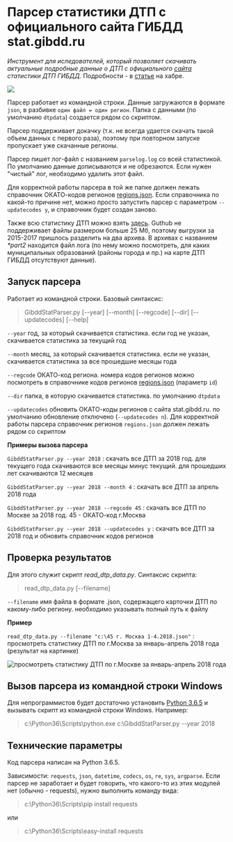 # Парсер статистики ДТП с официального сайта ГИБДД stat.gibdd.ru

*Инструмент для иследователей, который позволяет скачивать актуальные подробные данные о ДТП с официального [сайта](http://stat.gibdd.ru/) статистики ДТП ГИБДД.* Подробности - в [статье](https://habr.com/post/354782/) на хабре.

![](https://github.com/Shorstko/GibddStat/blob/master/image/title.png)

Парсер работает из командной строки. Данные загружаются в формате `json`, в разбивке `один файл = один регион`. Папка с данными (по умолчанию `dtpdata`) создается рядом со скриптом. 

Парсер поддерживает докачку (т.к. не всегда удается скачать такой объем данных с первого раза), поэтому при повторном запуске пропускает уже скачанные регионы. 

Парсер пишет лог-файл с названием `parselog.log` со всей статистикой. По умолчанию данные дописываются и не обрезаются. Если нужен "чистый" лог, необходимо удалить этот файл.

Для корректной работы парсера в той же папке должен лежать справочник ОКАТО-кодов регионов [regions.json](https://github.com/Shorstko/GibddStat/blob/master/regions.json). Если справочника по какой-то причине нет, можно просто запустить парсер с параметром `--updatecodes y`, и справочник будет создан заново.

Также всю статистику ДТП можно взять [здесь](https://github.com/Shorstko/GibddStat/tree/master/data). Guthub не поддерживает файлы размером больше 25 Мб, поэтому выгрузки за 2015-2017 пришлось разделить на два архива. В архивах с названием *\*part2* находится файл лога (по нему можно посмотреть, для каких муниципальных образований (районы города и пр.) на карте ДТП ГИБДД отсутствуют данные).

## Запуск парсера

Работает из командной строки. Базовый синтаксис: 
>   GibddStatParser.py [--year] [--month] [--regcode] [--dir] [--updatecodes] [--help]

`--year` год, за который скачивается статистика. если год не указан, скачивается статистика за текущий год

`--month` месяц, за который скачивается статистика. если не указан, скачивается статистика за все прошедшие месяцы года

`--regcode` ОКАТО-код региона. номера кодов регионов можно посмотреть в справочнике кодов регионов [regions.json](https://github.com/Shorstko/GibddStat/blob/master/regions.json) (параметр `id`)

`--dir` папка, в которую скачивается статистика. по умолчанию `dtpdata`

`--updatecodes` обновить ОКАТО-коды регионов с сайта stat.gibdd.ru. по умолчанию обновление отключено (`--updatecodes n`). Для корректной работы парсера справочник регионов `regions.json` должен лежать рядом со скриптом

**Примеры вызова парсера**

`GibddStatParser.py --year 2018` : скачать все ДТП за 2018 год. для текущего года скачиваются все месяцы минус текущий. для прошедших лет скачиваются 12 месяцев

`GibddStatParser.py --year 2018 --month 4` : скачать все ДТП за апрель 2018 года

`GibddStatParser.py --year 2018 --regcode 45` : скачать все ДТП по Москве за 2018 год. 45 - ОКАТО-код г.Москва

`GibddStatParser.py --year 2018 --updatecodes y` : скачать все ДТП за 2018 год и обновить справочник кодов регионов

## Проверка результатов

Для этого служит скрипт *read_dtp_data.py*. Синтаксис скрипта:
>  	read_dtp_data.py [--filename]

`--filename` имя файла в формате .json, содержащего карточки ДТП по какому-либо региону. необходимо указывать полный путь к файлу

**Пример**

`read_dtp_data.py --filename "c:\45 г. Москва 1-4.2018.json"` : просмотреть статистику ДТП по г.Москва за январь-апрель 2018 года (результат на картинке)

![просмотреть статистику ДТП по г.Москве за январь-апрель 2018 года](https://github.com/Shorstko/GibddStat/blob/master/image/test.png)

## Вызов парсера из командной строки Windows

Для непрограммистов будет достаточно установить [Python 3.6.5](https://www.python.org/downloads/release/python-365/) и вызывать скрипт из командной строки Windows. Например:

>   c:\Python36\Scripts\python.exe c:\GibddStatParser.py --year 2018

## Технические параметры

Код парсера написан на Python 3.6.5.

Зависимости: `requests`, `json`, `datetime`, `codecs`, `os`, `re`, `sys`, `argparse`.
Если парсер не заработает и будет говорить, что какого-то из этих модулей нет (обычно - requests), нужно выполнить команду вида:

>   c:\Python36\Scripts\pip install requests

или

> c:\Python36\Scripts\easy-install requests
